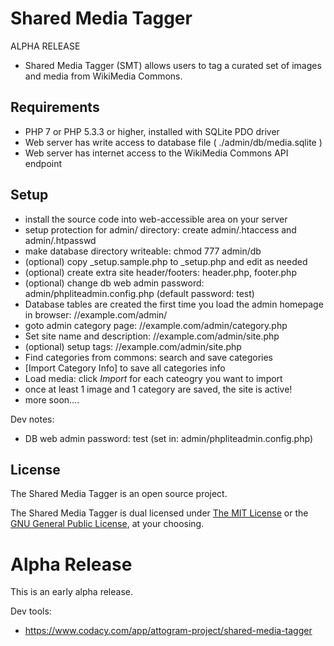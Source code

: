 # Shared Media Tagger 

ALPHA RELEASE

* Shared Media Tagger (SMT) allows users to tag a curated set of images and media from WikiMedia Commons.


## Requirements

* PHP 7 or PHP 5.3.3 or higher, installed with SQLite PDO driver
* Web server has write access to database file  ( ./admin/db/media.sqlite )
* Web server has internet access to the WikiMedia Commons API endpoint


## Setup

* install the source code into web-accessible area on your server
* setup protection for admin/ directory: create admin/.htaccess and admin/.htpasswd
* make database directory writeable: chmod 777 admin/db
* (optional) copy _setup.sample.php to _setup.php and edit as needed
* (optional) create extra site header/footers: header.php, footer.php
* (optional) change db web admin password:  admin/phpliteadmin.config.php  (default password:  test)
* Database tables are created the first time you load the admin homepage in browser:  //example.com/admin/
* goto admin category page:  //example.com/admin/category.php
* Set site name and description: //example.com/admin/site.php  
* (optional) setup tags: //example.com/admin/site.php
* Find categories from commons: search and save categories
* [Import Category Info] to save all categories info
* Load media: click _Import_ for each cateogry you want to import
* once at least 1 image and 1 category are saved, the site is active!
* more soon....

Dev notes:
* DB web admin password: test (set in: admin/phpliteadmin.config.php)


## License

The Shared Media Tagger is an open source project.

The Shared Media Tagger is dual licensed under
[The MIT License](http://opensource.org/licenses/MIT) or the
[GNU General Public License](http://opensource.org/licenses/GPL-3.0), at your choosing.


# Alpha Release

This is an early alpha release.

Dev tools:
* https://www.codacy.com/app/attogram-project/shared-media-tagger
